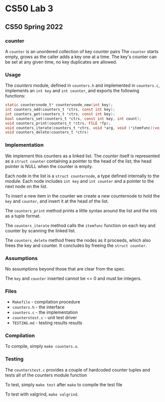 # CS50 Lab 3
## CS50 Spring 2022

### counter

A `counter` is an unordered collection of key counter pairs
The `counter` starts empty, grows as the caller adds a key one at a time.
The key's counter can be set at any given time, no key duplicates are allowed.

### Usage

The *counters* module, defined in `counters.h` and implemented in `counters.c`, implements an `int key` and `int counter`, and exports the following functions:

```c
static countersnode_t* countersnode_new(int key);
int counters_add(counters_t *ctrs, const int key);
int counters_get(counters_t *ctrs, const int key);
bool counters_set(counters_t *ctrs, const int key, int count);
void counters_print(counters_t *ctrs, FILE *fp);
void counters_iterate(counters_t *ctrs, void *arg, void (*itemfunc)(void *arg, const int key, int count))
void counters_delete(counters_t *ctrs)
```

### Implementation

We implement this counters as a linked list.
The *counter* itself is represented as a `struct counter` containing a pointer to the head of the list; the head pointer is NULL when the counter is empty.

Each node in the list is a `struct counternode`, a type defined internally to the module.
Each node includes `int key` and `int counter` and a pointer to the next node on the list.

To insert a new item in the counter we create a new counternode to hold the `key` and `counter`, and insert it at the head of the list.

The `counters_print` method prints a little syntax around the list and the ints as a tuple format. 

The `counters_iterate` method calls the `itemfunc` function on each key and counter by scanning the linked list.

The `counters_delete` method  frees the nodes as it proceeds, which also frees the key and counter.
It concludes by freeing the `struct counter`.

### Assumptions

No assumptions beyond those that are clear from the spec.

The `key` and `counter` inserted cannot be <= 0 and must be integers.



### Files

* `Makefile` - compilation procedure
* `counters.h` - the interface
* `counters.c` - the implementation
* `counterstest.c` - unit test driver
* `TESTING.md` - testing results results

### Compilation

To compile, simply `make counters.o`.

### Testing

The `counterstest.c` provides a couple of hardcoded counter tuples and tests all of the counters module function

To test, simply `make test` after `make` to compile the test file

To test with valgrind, `make valgrind`.
